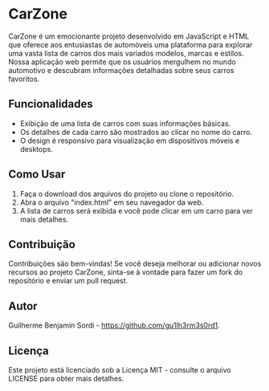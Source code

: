 # CarZone

CarZone é um emocionante projeto desenvolvido em JavaScript e HTML que oferece aos entusiastas de automóveis uma plataforma para explorar uma vasta lista de carros dos mais variados modelos, marcas e estilos. Nossa aplicação web permite que os usuários mergulhem no mundo automotivo e descubram informações detalhadas sobre seus carros favoritos.

## Funcionalidades

- Exibição de uma lista de carros com suas informações básicas.
- Os detalhes de cada carro são mostrados ao clicar no nome do carro.
- O design é responsivo para visualização em dispositivos móveis e desktops.

## Como Usar

1. Faça o download dos arquivos do projeto ou clone o repositório.
2. Abra o arquivo "index.html" em seu navegador da web.
3. A lista de carros será exibida e você pode clicar em um carro para ver mais detalhes.

## Contribuição
Contribuições são bem-vindas! Se você deseja melhorar ou adicionar novos recursos ao projeto CarZone, sinta-se à vontade para fazer um fork do repositório e enviar um pull request.

## Autor
Guilherme Benjamin Sordi - https://github.com/gu1lh3rm3s0rd1.

## Licença
Este projeto está licenciado sob a Licença MIT - consulte o arquivo LICENSE para obter mais detalhes.